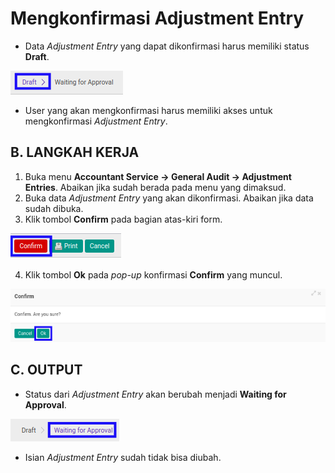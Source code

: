 # Mengkonfirmasi Adjustment Entry

* Data *Adjustment Entry* yang dapat dikonfirmasi harus memiliki status **Draft**.

![](../../img/adjustment-entry/status-draft.png)

* User yang akan mengkonfirmasi harus memiliki akses untuk mengkonfirmasi *Adjustment Entry*.

## B. LANGKAH KERJA

1. Buka menu **Accountant Service -> General Audit -> Adjustment Entries**. Abaikan jika sudah berada pada menu yang dimaksud.
2. Buka data *Adjustment Entry* yang akan dikonfirmasi. Abaikan jika data sudah dibuka.
3. Klik tombol **Confirm** pada bagian atas-kiri form.

![](../../img/adjustment-entry/tombol-confirm.png)

4. Klik tombol **Ok** pada *pop-up* konfirmasi **Confirm** yang muncul.

![](../../img/adjustment-entry/pop-up-konfirmasi-confirm.png)

## C. OUTPUT

* Status dari *Adjustment Entry* akan berubah menjadi **Waiting for Approval**.

![](../../img/adjustment-entry/status-waiting-for-approval.png)

* Isian *Adjustment Entry* sudah tidak bisa diubah.
